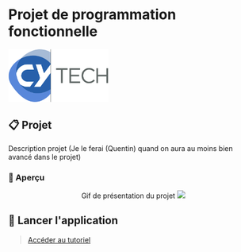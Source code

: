 # Projet de programmation fonctionnelle

<div>
  <img src="img/CYTechLogo.png" style="width: 40%;">
</div>

## 📋 Projet

Description projet (Je le ferai (Quentin) quand on aura au moins bien avancé dans le projet)

### 👀 Aperçu

<div align="center">
  Gif de présentation du projet
  <img src="img/.gif" />
</div>

## 🚀 Lancer l'application
> [Accéder au tutoriel](docs/run_app.md)

